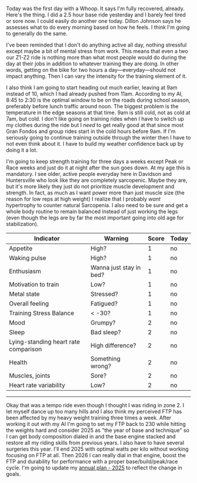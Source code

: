 Today was the first day with a Whoop. It says I'm fully recovered, already. Here's the thing. I did a 2.5 hour base ride yesterday and I barely feel tired or sore now. I could easily do another one today. Dillon Johnson says he assesses what to do every morning based on how he feels. I think I'm going to generally do the same.

I've been reminded that I don't do anything active all day, nothing stressful except maybe a bit of mental stress from work. This means that even a two our Z1-Z2 ride is nothing more than what most people would do during the day at their jobs in addition to whatever training they are doing. In other words, getting on the bike for two hours a day—everyday—should not impact anything. Then I can vary the intensity for the training element of it.

I also think I am going to start heading out much earlier, leaving at 9am instead of 10, which I had already pushed from 11am. According to my AI, 8:45 to 2:30 is the optimal window to be on the roads during school season, preferably before lunch traffic around noon. The biggest problem is the temperature in the edge seasons at that time. 9am is still cold, not as cold at 7am, but cold. I don't like going on training rides when I have to switch up my clothes during the ride but I _need_ to get really good at that since most Gran Fondos and group rides start in the cold hours before 9am. If I'm seriously going to continue training outside through the winter then I have to not even think about it. I have to build my weather confidence back up by doing it a lot.

I'm going to keep strength training for three days a weeks except Peak or Race weeks and just do it at night after the sun goes down. At my age this is mandatory. I see older, active people everyday here in Davidson and Huntersville who look like they are completely sarcopenic. Maybe they are, but it's more likely they just do not prioritize muscle development and strength. In fact, as much as I want power more than just muscle size (the reason for low reps at high weight) I realize that I probably _want_ hypertrophy to counter natural Sarcopenia. I also need to be sure and get a whole body routine to remain balanced instead of just working the legs (even though the legs are by far the most important going into old age for stabilization).

| Indicator                            | Warning                 | Score | Today |
| ------------------------------------ | ----------------------- | ----- | ----- |
| Appetite                             | High?                   | 1     | no    |
| Waking pulse                         | High?                   | 1     | no    |
| Enthusiasm                           | Wanna just stay in bed? | 1     | no    |
| Motivation to train                  | Low?                    | 1     | no    |
| Metal state                          | Stressed?               | 1     | no    |
| Overall feeling                      | Fatigued?               | 1     | no    |
| Training Stress Balance              | < -30?                  | 1     | no    |
| Mood                                 | Grumpy?                 | 2     | no    |
| Sleep                                | Bad sleep?              | 2     | no    |
| Lying-standing heart rate comparison | High difference?        | 2     | no    |
| Health                               | Something wrong?        | 2     | no    |
| Muscles, joints                      | Sore?                   | 2     | no    |
| Heart rate variability               | Low?                    | 2     | no    |

----

Okay that was a tempo ride even though I thought I was riding in zone 2. I let myself dance up too many hills and I also think my perceived FTP has been affected by my heavy weight training three times a week. After working it out with my AI I'm going to set my FTP back to 230 while hitting the weights hard and consider 2025 as "the year of base and technique" so I can get body composition dialed in and the base engine stacked and restore all my riding skills from previous years. I also have to have several surgeries this year. I'll end 2025 with optimal watts per kilo without working focusing on FTP at all. Then 2026 I can really dial in that engine, boost the FTP and durability for performance with a proper base/build/peak/race cycle. I'm going to update my [annual plan - 2025](../Bikes/2025%20annual%20training%20plan.md) to reflect the change in goals.